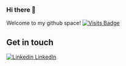 ### Hi there 👋

Welcome to my github space! [![Visits Badge](https://badges.pufler.dev/visits/pedrosouzax/git-badges)](https://badges.pufler.dev)



## Get in touch
[![Linkedin](https://i.stack.imgur.com/gVE0j.png) LinkedIn](https://www.linkedin.com/@pedrosouzax)

<!--
**pedrosouzax/pedrosouzax** is a ✨ _special_ ✨ repository because its `README.md` (this file) appears on your GitHub profile.

- 
- 🌱 I’m currently learning DataScience
- 👯 I’m looking to collaborate on ...
- 🤔 I’m looking for help with ...
- 💬 Ask me about ...
- 📫 How to reach me: ...
- 😄 Pronouns: ...
- ⚡ Fun fact: ...
-->
